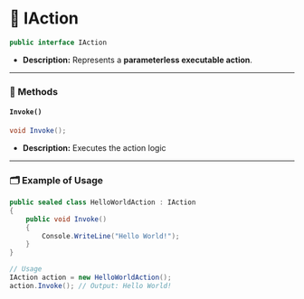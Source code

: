 # 🧩 IAction

```csharp
public interface IAction
```
- **Description:** Represents a <b>parameterless executable action</b>.
---

### 🏹 Methods

#### `Invoke()`

```csharp
void Invoke();
```

- **Description:** Executes the action logic

---

### 🗂 Example of Usage

```csharp
public sealed class HelloWorldAction : IAction
{
    public void Invoke() 
    {
        Console.WriteLine("Hello World!");  
    } 
}

// Usage
IAction action = new HelloWorldAction();
action.Invoke(); // Output: Hello World!
```
